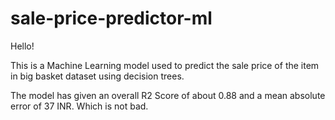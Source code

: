 # sale-price-predictor-ml

Hello!

This is a Machine Learning model used to predict the sale price of the item in big basket dataset using decision trees.

The model has given an overall R2 Score of about 0.88 and a mean absolute error of 37 INR. Which is not bad.
